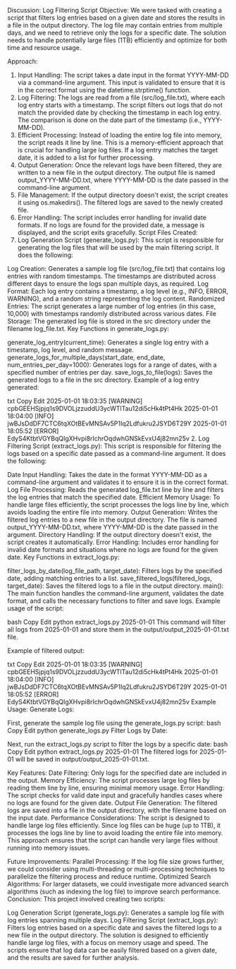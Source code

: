 Discussion: Log Filtering Script
Objective:
We were tasked with creating a script that filters log entries based on a given date and stores the results in a file in the output directory. The log file may contain entries from multiple days, and we need to retrieve only the logs for a specific date. The solution needs to handle potentially large files (1TB) efficiently and optimize for both time and resource usage.

Approach:
1. Input Handling:
The script takes a date input in the format YYYY-MM-DD via a command-line argument. This input is validated to ensure that it is in the correct format using the datetime.strptime() function.
2. Log Filtering:
The logs are read from a file (src/log_file.txt), where each log entry starts with a timestamp.
The script filters out logs that do not match the provided date by checking the timestamp in each log entry.
The comparison is done on the date part of the timestamp (i.e., YYYY-MM-DD).
3. Efficient Processing:
Instead of loading the entire log file into memory, the script reads it line by line. This is a memory-efficient approach that is crucial for handling large log files.
If a log entry matches the target date, it is added to a list for further processing.
4. Output Generation:
Once the relevant logs have been filtered, they are written to a new file in the output directory.
The output file is named output_YYYY-MM-DD.txt, where YYYY-MM-DD is the date passed in the command-line argument.
5. File Management:
If the output directory doesn't exist, the script creates it using os.makedirs().
The filtered logs are saved to the newly created file.
6. Error Handling:
The script includes error handling for invalid date formats.
If no logs are found for the provided date, a message is displayed, and the script exits gracefully.
Script Files Created:
1. Log Generation Script (generate_logs.py):
This script is responsible for generating the log files that will be used by the main filtering script. It does the following:

Log Creation: Generates a sample log file (src/log_file.txt) that contains log entries with random timestamps. The timestamps are distributed across different days to ensure the logs span multiple days, as required.
Log Format: Each log entry contains a timestamp, a log level (e.g., INFO, ERROR, WARNING), and a random string representing the log content.
Randomized Entries: The script generates a large number of log entries (in this case, 10,000) with timestamps randomly distributed across various dates.
File Storage: The generated log file is stored in the src directory under the filename log_file.txt.
Key Functions in generate_logs.py:

generate_log_entry(current_time): Generates a single log entry with a timestamp, log level, and random message.
generate_logs_for_multiple_days(start_date, end_date, num_entries_per_day=1000): Generates logs for a range of dates, with a specified number of entries per day.
save_logs_to_file(logs): Saves the generated logs to a file in the src directory.
Example of a log entry generated:

txt
Copy
Edit
2025-01-01 18:03:35 [WARNING] cpbGEEHSjpjq1s9DVOLjzzuddU3ycWTlTau12di5cHk4tPt4Hk
2025-01-01 18:04:00 [INFO] jwBJsDdDF7CTC6tqXOtBEvMNSAv5P1Iq2Ldfukru2JSYD6T29Y
2025-01-01 18:05:52 [ERROR] EdyS4KtbtVGYBqQIgXHvpi8rIchrOqdwhGNSkEvxU4j82mn25v
2. Log Filtering Script (extract_logs.py):
This script is responsible for filtering the logs based on a specific date passed as a command-line argument. It does the following:

Date Input Handling: Takes the date in the format YYYY-MM-DD as a command-line argument and validates it to ensure it is in the correct format.
Log File Processing: Reads the generated log_file.txt line by line and filters the log entries that match the specified date.
Efficient Memory Usage: To handle large files efficiently, the script processes the logs line by line, which avoids loading the entire file into memory.
Output Generation: Writes the filtered log entries to a new file in the output directory. The file is named output_YYYY-MM-DD.txt, where YYYY-MM-DD is the date passed in the argument.
Directory Handling: If the output directory doesn't exist, the script creates it automatically.
Error Handling: Includes error handling for invalid date formats and situations where no logs are found for the given date.
Key Functions in extract_logs.py:

filter_logs_by_date(log_file_path, target_date): Filters logs by the specified date, adding matching entries to a list.
save_filtered_logs(filtered_logs, target_date): Saves the filtered logs to a file in the output directory.
main(): The main function handles the command-line argument, validates the date format, and calls the necessary functions to filter and save logs.
Example usage of the script:

bash
Copy
Edit
python extract_logs.py 2025-01-01
This command will filter all logs from 2025-01-01 and store them in the output/output_2025-01-01.txt file.

Example of filtered output:

txt
Copy
Edit
2025-01-01 18:03:35 [WARNING] cpbGEEHSjpjq1s9DVOLjzzuddU3ycWTlTau12di5cHk4tPt4Hk
2025-01-01 18:04:00 [INFO] jwBJsDdDF7CTC6tqXOtBEvMNSAv5P1Iq2Ldfukru2JSYD6T29Y
2025-01-01 18:05:52 [ERROR] EdyS4KtbtVGYBqQIgXHvpi8rIchrOqdwhGNSkEvxU4j82mn25v
Example Usage:
Generate Logs:

First, generate the sample log file using the generate_logs.py script:
bash
Copy
Edit
python generate_logs.py
Filter Logs by Date:

Next, run the extract_logs.py script to filter the logs by a specific date:
bash
Copy
Edit
python extract_logs.py 2025-01-01
The filtered logs for 2025-01-01 will be saved in output/output_2025-01-01.txt.

Key Features:
Date Filtering: Only logs for the specified date are included in the output.
Memory Efficiency: The script processes large log files by reading them line by line, ensuring minimal memory usage.
Error Handling: The script checks for valid date input and gracefully handles cases where no logs are found for the given date.
Output File Generation: The filtered logs are saved into a file in the output directory, with the filename based on the input date.
Performance Considerations:
The script is designed to handle large log files efficiently. Since log files can be huge (up to 1TB), it processes the logs line by line to avoid loading the entire file into memory. This approach ensures that the script can handle very large files without running into memory issues.

Future Improvements:
Parallel Processing: If the log file size grows further, we could consider using multi-threading or multi-processing techniques to parallelize the filtering process and reduce runtime.
Optimized Search Algorithms: For larger datasets, we could investigate more advanced search algorithms (such as indexing the log file) to improve search performance.
Conclusion:
This project involved creating two scripts:

Log Generation Script (generate_logs.py): Generates a sample log file with log entries spanning multiple days.
Log Filtering Script (extract_logs.py): Filters log entries based on a specific date and saves the filtered logs to a new file in the output directory.
The solution is designed to efficiently handle large log files, with a focus on memory usage and speed. The scripts ensure that log data can be easily filtered based on a given date, and the results are saved for further analysis.


